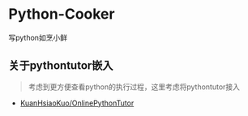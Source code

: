 # Python-Cooker

写python如烹小鲜

<!--ts-->
<!--te-->

## 关于pythontutor嵌入

> 考虑到更方便查看python的执行过程，这里考虑将pythontutor接入

- [KuanHsiaoKuo/OnlinePythonTutor](https://github.com/KuanHsiaoKuo/OnlinePythonTutor)